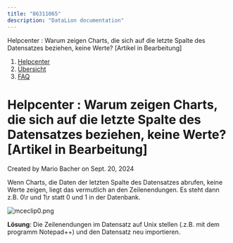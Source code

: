 ```yaml
---
title: "86311065"
description: "DataLion documentation"
---
```


Helpcenter : Warum zeigen Charts, die sich auf die letzte Spalte des Datensatzes beziehen, keine Werte? \[Artikel in Bearbeitung\]  

1.  [Helpcenter](index.html)
2.  [Übersicht](2982609.html)
3.  [FAQ](FAQ_3539147.html)

# Helpcenter : Warum zeigen Charts, die sich auf die letzte Spalte des Datensatzes beziehen, keine Werte? \[Artikel in Bearbeitung\]

Created by Mario Bacher on Sept. 20, 2024

Wenn Charts, die Daten der letzten Spalte des Datensatzes abrufen, keine Werte zeigen, liegt das vermutlich an den Zeilenendungen. Es steht dann z.B. 0\\r und 1\\r statt 0 und 1 in der Datenbank. 

![mceclip0.png](/img/86278299.png?width=760)

**Lösung**: Die Zeilenendungen im Datensatz auf Unix stellen (.z.B. mit dem programm Notepad++) und den Datensatz neu importieren.